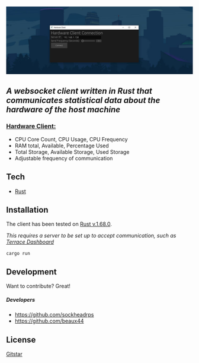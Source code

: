 ![Alt Text](preview.jpg)

## _A websocket client written in Rust that communicates statistical data about the hardware of the host machine_

### <u>Hardware Client:</u>

- CPU Core Count, CPU Usage, CPU Frequency
- RAM total, Available, Percentage Used
- Total Storage, Available Storage, Used Storage
- Adjustable frequency of communication

## Tech

- [Rust](https://www.rust-lang.org/)

## Installation

The client has been tested on [Rust v.1.68.0](https://www.rust-lang.org/).

_This requires a server to be set up to accept communication, such as [Terrace Dashboard](https://github.com/sockheadrps/Terrace-Dashboard)_

```
cargo run
```

## Development

Want to contribute? Great!

##### Developers

- https://github.com/sockheadrps
- https://github.com/beaux44

## License

[Gitstar](https://github.com/sockheadrps/gitstar/blob/main/gitstar_license)

[//]: # "These are reference links used in the body of this note and get stripped out when the markdown processor does its job. There is no need to format nicely because it shouldn't be seen. Thanks SO - http://stackoverflow.com/questions/4823468/store-comments-in-markdown-syntax"

